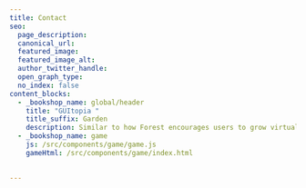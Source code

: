 ```yaml
---
title: Contact
seo:
  page_description:
  canonical_url:
  featured_image:
  featured_image_alt:
  author_twitter_handle:
  open_graph_type:
  no_index: false
content_blocks:
  - _bookshop_name: global/header
    title: "GUItopia "
    title_suffix: Garden
    description: Similar to how Forest encourages users to grow virtual trees through a focus timer, GUI can spur volunteers to broaden their impact through promoting individual accountability. Whether its hours volunteered or sustainable habits cultivated, volunteers can visually see their impact accumulating.
  - _bookshop_name: game
    js: /src/components/game/game.js
    gameHtml: /src/components/game/index.html
  

---
```

